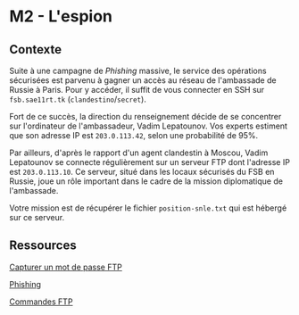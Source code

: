 # M2 - L'espion

## Contexte

Suite à une campagne de *Phishing* massive, le service des opérations sécurisées est parvenu à gagner un accès au réseau de l'ambassade de Russie à Paris. Pour y accéder, il suffit de vous connecter en SSH sur ``fsb.sae11rt.tk`` (``clandestino``/``secret``).

Fort de ce succès, la direction du renseignement décide de se concentrer sur l'ordinateur de l'ambassadeur, Vadim Lepatounov. Vos experts estiment que son adresse IP est ``203.0.113.42``, selon une probabilité de 95%. 

Par ailleurs, d'après le rapport d'un agent clandestin à Moscou, Vadim Lepatounov se connecte régulièrement sur un serveur FTP dont l'adresse IP est ``203.0.113.10``. Ce serveur, situé dans les locaux sécurisés du FSB en Russie, joue un rôle important dans le cadre de la mission diplomatique de l'ambassade. 

Votre mission est de récupérer le fichier ``position-snle.txt`` qui est hébergé sur ce serveur. 

## Ressources

[Capturer un mot de passe FTP](http://www.tux-planet.fr/sniffer-des-connexions-reseaux-avec-la-commande-tcpdump-sous-linux/)

[Phishing](https://fr.wikipedia.org/wiki/Hame%C3%A7onnage)

[Commandes FTP](https://quick-tutoriel.com/comment-utiliser-le-ftp-en-ligne-de-commande/)
